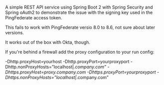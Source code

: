 A simple REST API service using Spring Boot 2 with Spring Security and Spring oAuth2
to demonstrate the issue with the signing key used in the PingFederate access token.

This fails to work with PingFederate versio 8.0 to 8.6, not sure about later 
versions.

It works out of the box with Okta, though.

If you're behind a firewall add the proxy configuration to your run config:

-Dhttp.proxyHost=yourhost -Dhttp.proxyPort=yourproxyport
-Dhttp.nonProxyHosts=”localhost|*.company.com”
-Dhttps.proxyHost=proxy.company.com -Dhttps.proxyPort=yourproxyport
-Dhttps.nonProxyHosts=”localhost|*.company.com”

